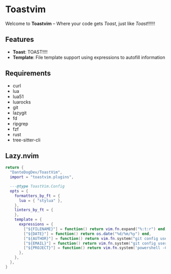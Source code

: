 # Toastvim

Welcome to **Toastvim** – Where your code gets *Toast*, just like *Toast*!!!!!!

## Features

- **Toast**: TOAST!!!!
- **Template**: File template support using expressions to autofill information

## Requirements

- curl
- lua
- lua51
- luarocks
- git
- lazygit
- fd
- ripgrep
- fzf
- rust
- tree-sitter-cli

## Lazy.nvim

```lua
return {
  "DanteDogDev/ToastVim",
  import = "toastvim.plugins",

  ---@type ToastVim.Config
  opts = {
    formatters_by_ft = {
      lua = { "stylua" },
    },
    linters_by_ft = {
    },
    template = {
      expressions = {
        ["${FILENAME}"] = function() return vim.fn.expand("%:t:r") end,
        ["${DATE}"] = function() return os.date("%d/%m/%y") end,
        ["${AUTHOR}"] = function() return vim.fn.system("git config user.name"):gsub("\n", "") end,
        ["${EMAIL}"] = function() return vim.fn.system("git config user.email"):gsub("\n", "") end,
        ["${PROJECT}"] = function() return vim.fn.system('powershell -Command "Split-Path -Leaf (Get-Location)"'):gsub("\n", "") end,
      },
    },
  },
}
```

